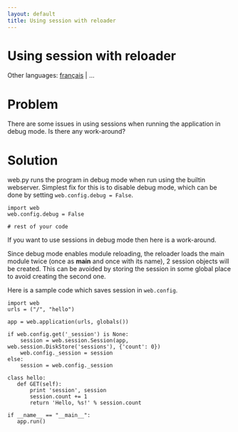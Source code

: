 ```yaml
---
layout: default
title: Using session with reloader
---
```


# Using session with reloader

Other languages: [français](/../cookbook/session_with_reloader.fr) | ...

# Problem

There are some issues in using sessions when running the application in debug mode. Is there any work-around?

# Solution

web.py runs the program in debug mode when run using the builtin webserver.
Simplest fix for this is to disable debug mode, which can be done by setting `web.config.debug = False`.

    import web
    web.config.debug = False

    # rest of your code

If you want to use sessions in debug mode then here is a work-around.

Since debug mode enables module reloading, the reloader loads the main module twice (once as __main__ and once with its name), 2 session objects will be created. This can be avoided by storing the session in some global place to avoid creating the second one.

Here is a sample code which saves session in `web.config`.

    import web
    urls = ("/", "hello")

    app = web.application(urls, globals())

    if web.config.get('_session') is None:
        session = web.session.Session(app, web.session.DiskStore('sessions'), {'count': 0})
        web.config._session = session
    else:
        session = web.config._session

    class hello:
       def GET(self):
           print 'session', session
           session.count += 1
           return 'Hello, %s!' % session.count

    if __name__ == "__main__":
       app.run()
